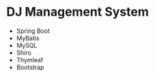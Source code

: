 DJ Management System
====================================

- Spring Boot
- MyBatis
- MySQL
- Shiro
- Thymleaf
- Bootstrap

